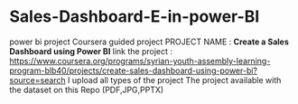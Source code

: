 # Sales-Dashboard-E-in-power-BI
power bi project Coursera guided project 
PROJECT NAME : **Create a Sales Dashboard using Power BI**
link the project : https://www.coursera.org/programs/syrian-youth-assembly-learning-program-blb40/projects/create-sales-dashboard-using-power-bi?source=search
I upload all types of the project
The project available with the dataset on this Repo (PDF,JPG,PPTX)
